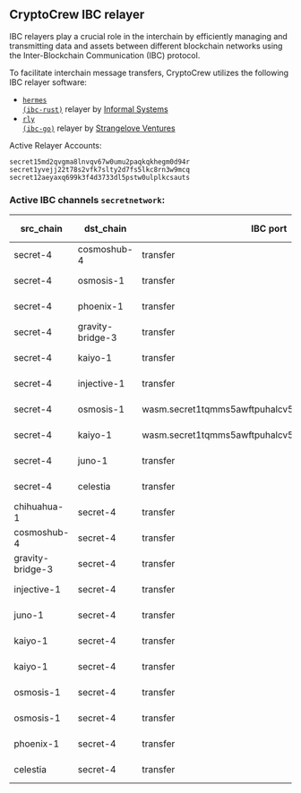 ## CryptoCrew IBC relayer
IBC relayers play a crucial role in the interchain by efficiently managing and transmitting data and assets between different blockchain networks using the Inter-Blockchain Communication (IBC) protocol.

To facilitate interchain message transfers, CryptoCrew utilizes the following IBC relayer software: 
- <a href="https://github.com/informalsystems/hermes"><code>hermes (ibc-rust)</code></a> relayer by [Informal Systems](https://github.com/informalsystems)
- <a href="https://github.com/cosmos/relayer"><code>rly (ibc-go)</code></a> relayer by [Strangelove Ventures](https://github.com/strangelove-ventures)

Active Relayer Accounts:
```
secret15md2qvgma8lnvqv67w0umu2paqkqkhegm0d94r
secret1yvejj22t78s2vfk7slty2d7fs5lkc8rn3w9mcq
secret12aeyaxq699k3f4d3733dl5pstw0ulplkcsauts
```

### Active IBC channels `secretnetwork`:
| src_chain | dst_chain | IBC port | IBC channel |
| --------------- | --------------- | ------------ | ------------------- |
| secret-4 | cosmoshub-4 | transfer | channel-0 |
| secret-4 | osmosis-1 | transfer | channel-1 |
| secret-4 | phoenix-1 | transfer | channel-16 |
| secret-4 | gravity-bridge-3 | transfer | channel-17 |
| secret-4 | kaiyo-1 | transfer | channel-22 |
| secret-4 | injective-1 | transfer | channel-23 |
| secret-4 | osmosis-1 | wasm.secret1tqmms5awftpuhalcv5h5mg76fa0tkdz4jv9ex4 | channel-44 |
| secret-4 | kaiyo-1 | wasm.secret1tqmms5awftpuhalcv5h5mg76fa0tkdz4jv9ex4 | channel-46 |
| secret-4 | juno-1 | transfer | channel-8 |
| secret-4 | celestia | transfer | channel-91 |
| chihuahua-1 | secret-4 | transfer | channel-16 |
| cosmoshub-4 | secret-4 | transfer | channel-235 |
| gravity-bridge-3 | secret-4 | transfer | channel-79 |
| injective-1 | secret-4 | transfer | channel-88 |
| juno-1 | secret-4 | transfer | channel-48 |
| kaiyo-1 | secret-4 | transfer | channel-10 |
| kaiyo-1 | secret-4 | transfer | channel-44 |
| osmosis-1 | secret-4 | transfer | channel-476 |
| osmosis-1 | secret-4 | transfer | channel-88 |
| phoenix-1 | secret-4 | transfer | channel-3 |
| celestia | secret-4 | transfer | channel-14 |
